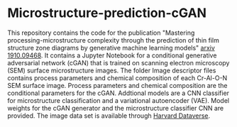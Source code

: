 # Microstructure-prediction-cGAN

This repository contains the code for the publication "Mastering processing-microstructure complexity through the prediction of thin film structure zone diagrams by generative machine learning models" [arxiv 1910.09468](https://arxiv.org/abs/1910.09468).
It contains a Jupyter Notebook for a conditional generative adversarial network (cGAN) that is trained on scanning electron microscopy (SEM) surface microstructure images. The folder Image descriptor files contains process parameters and chemical composition of each Cr-Al-O-N SEM surface image. Process parameters and chemical composition are the conditional parameters for the cGAN. Addtional models are a CNN classifier for microstructure classification and a variational autoencoder (VAE). Model weights for the cGAN generator and the microstructure classifier CNN are provided. The image data set is available through [Harvard Dataverse](https://dataverse.harvard.edu/dataset.xhtml?persistentId=doi:10.7910/DVN/LEPSJW). 
